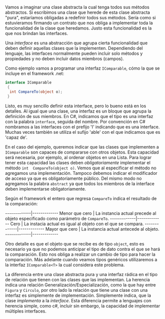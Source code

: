
Vamos a imaginar una clase abstracta la cual tenga todos sus métodos abstractos. 
Si escribimos una clase que herede de esta clase abstracta "pura", estaríamos obligadas
a redefinir todos sus métodos. Sería como si estuvieramos firmando un contrato que 
nos obliga a implementar toda la funcionalidad de la clase que heredamos. Justo esta 
funcionalidad es la que nos brindan las interfaces. 

Una *interface* es una abstracción que agrupa cierta funcionalidad que deben definir 
aquellas clases que la implementen. Dependiendo del lenguaje, las interfaces normalmente 
pueden incluir solo métodos y propiedades y no deben incluir datos miembros (campos). 

Como ejemplo vamos a programar una interfaz `IComparable`, cómo la que se incluye en el framework .net: 

```csharp
interface IComparable 
 {
  int CompareTo(object o);
 }
```

Listo, es muy sencillo definir esta interface, pero lo bueno está en los detalles. 
Al igual que una clase, una interfaz es un bloque que agrupa la definición de sus miembros. 
En C#, indicamos que el tipo es una interfaz con la palabra `interface`, seguida del nombre. 
Por convención en C# nombramos a las interfaces con el prefijo 'I' indicando que es una interface. 
Muchas veces también se utiliza el sufijo 'able' con el que indicamos que es 'capaz de'.

En el caso del ejemplo, queremos indicar que las clases que implementen a `IComparable` son 
capaces de compararse con otros objetos. Esta capacidad será necesaria, por ejemplo, al ordenar 
objetos en una Lista. Para lograr tener esta capacidad las clases deben 
*obligatoriamente* implementar el método `int  CompareTo(object o)`. Vemos que al especificar 
el método no agregamos una implementación. Tampoco debemos indicar el modificador de acceso ya 
que es obligatoriamente público. Del mismo modo no agregamos la palabra `abstract` ya que 
todos los miembros de la interface deben implementarse obligatoriamente.

Según el framework el entero que regresa  `CompareTo` indica el resultado de la comparación: 

-------------|-------------
Menor que cero | La instancia actual precede al objeto especificado como parámetro de `CompareTo`.
-------------|-------------
Cero         | La instacia actual es igual al objeto con el que se compara.
-------------|-------------
Mayor que cero | La instancia actual antecede al objeto. 
-------------|-------------

Otro detalle es que el objeto que se recibe es de tipo `object`, esto es necesario ya que no 
podemos anticipar el tipo de dato contra el que se hará la comparación. Esto nos obliga a 
realizar un cambio de tipo para hacer la comparación. Más adelante cuando
veamos tipos genéricos utilizaremos a la interfaz  `IComparable<T>` la cual considera este problema. 

La diferencia entre una clase abstracta pura y una interfaz rádica en el tipo de relación 
que tienen con las clases que las implementan. La herencia indica una relación Generalización/Especialización, 
como la que hay entre `Figura` y `Circulo`, por otro lado la relación que tiene una clase 
con una interfaz es simplemente de implementación. Simplemente indica, que la clase *implementa* a la 
*interface*. Esta diferencia permite a lenguajes con herencia simple, como c#, incluir 
sin embargo, la capacidad de implementar múltiples interfaces.



